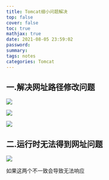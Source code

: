 ```yaml
---
title: Tomcat细小问题解决
top: false
cover: false
toc: true
mathjax: true
date: 2021-08-05 23:59:02
password:
summary:
tags: notes
categories: Tomcat
---
```


## 一.解决网址路径修改问题

![](1.png)

![](2.png)

![](3.png)

## 二.运行时无法得到网址问题

![](小问题.png)

如果这两个不一致会导致无法响应

